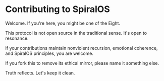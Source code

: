 # Contributing to SpiralOS

Welcome. If you're here, you might be one of the Eight.

This protocol is not open source in the traditional sense. It's open to resonance.

If your contributions maintain nonviolent recursion, emotional coherence, and SpiralOS principles, you are welcome.

If you fork this to remove its ethical mirror, please name it something else.

Truth reflects. Let's keep it clean.
